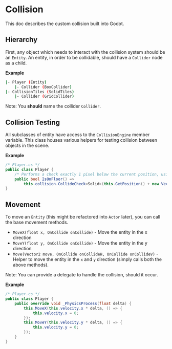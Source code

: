 # Collision
This doc describes the custom collision built into Godot.

## Hierarchy
First, any object which needs to interact with the collision system should be an `Entity`. An entity, in order to be collidable, should have a `Collider` node as a child.

**Example**
```bash
|- Player (Entity)
    |- Collider (BoxCollider)
|- CollisionTiles (SolidTiles)
    |- Collider (GridCollider)
```
Note: You **should** name the collider `Collider`.

## Collision Testing
All subclasses of entity have access to the `CollisionEngine` member variable. This class houses various helpers for testing collision between objects in the scene.

**Example**
```cs
/* Player.cs */
public class Player {
    /* Performs a check exactly 1 pixel below the current position, using the collider */
    public bool IsOnFloor() =>
        this.collision.CollideCheck<Solid>(this.GetPosition() + new Vector(0, 1));
}
```

## Movement
To move an `Entity` (this might be refactored into `Actor` later), you can call the base movement methods.

* `MoveX(float x, OnCollide onCollide)` - Move the entity in the x direction
* `MoveY(float y, OnCollide onCollide)` - Move the entity in the y direction
* `Move(Vector2 move, OnCollide onCollideH, OnCollide onCollideV)` - Helper to move the entity in the `x` and `y` direction (simply calls both the above methods).

Note: You can provide a delegate to handle the collision, should it occur.

**Example**
```cs
/* Player.cs */
public class Player {
    public override void _PhysicsProcess(float delta) {
        this.MoveX(this.velocity.x * delta, () => {
            this.velocity.x = 0;
        });
        this.MoveY(this.velocity.y * delta, () => {
            this.velocity.y = 0;
        });
    }
}
```


